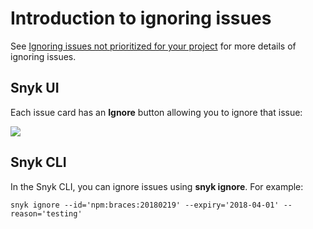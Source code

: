 # Introduction to ignoring issues

See [Ignoring issues not prioritized for your project](https://support.snyk.io/hc/en-us/articles/360004002718-Ignoring-issues-not-prioritized-for-your-project) for more details of ignoring issues.

## Snyk UI

Each issue card has an **Ignore** button allowing you to ignore that issue:

![](https://support.snyk.io/hc/article_attachments/360018241838/new-ignore-2.png)

## Snyk CLI

In the Snyk CLI, you can ignore issues using **snyk ignore**. For example:

`snyk ignore --id='npm:braces:20180219' --expiry='2018-04-01' --reason='testing'`

